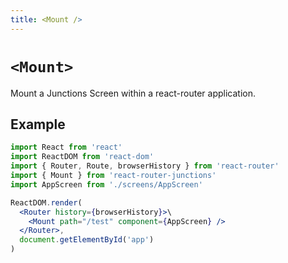 ```yaml
---
title: <Mount />
---
```


# `<Mount>`

Mount a Junctions Screen within a react-router application.

## Example

```jsx
import React from 'react'
import ReactDOM from 'react-dom'
import { Router, Route, browserHistory } from 'react-router'
import { Mount } from 'react-router-junctions'
import AppScreen from './screens/AppScreen'

ReactDOM.render(
  <Router history={browserHistory}>\
    <Mount path="/test" component={AppScreen} />
  </Router>,
  document.getElementById('app')
)
```
